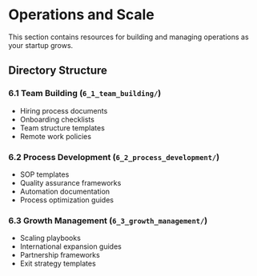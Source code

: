 # Operations and Scale

This section contains resources for building and managing operations as your startup grows.

## Directory Structure

### 6.1 Team Building (`6_1_team_building/`)
- Hiring process documents
- Onboarding checklists
- Team structure templates
- Remote work policies

### 6.2 Process Development (`6_2_process_development/`)
- SOP templates
- Quality assurance frameworks
- Automation documentation
- Process optimization guides

### 6.3 Growth Management (`6_3_growth_management/`)
- Scaling playbooks
- International expansion guides
- Partnership frameworks
- Exit strategy templates 